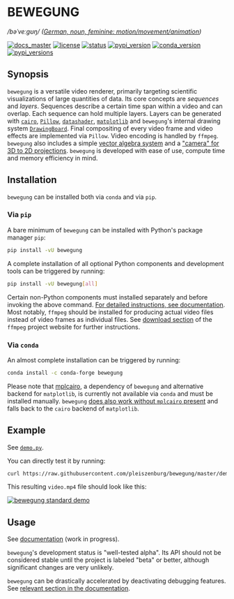 # BEWEGUNG

*/bəˈveːɡʊŋ/ ([German, noun, feminine: motion/movement/animation](https://dict.leo.org/englisch-deutsch/bewegung))*

[![docs_master](https://readthedocs.org/projects/bewegung/badge/?version=latest&style=flat-square "Documentation Status: master / release")](https://bewegung.readthedocs.io/en/latest/)
[![license](https://img.shields.io/pypi/l/bewegung.svg?style=flat-square "LGPL 2.1")](https://github.com/pleiszenburg/bewegung/blob/master/LICENSE)
[![status](https://img.shields.io/pypi/status/bewegung.svg?style=flat-square "Project Development Status")](https://github.com/pleiszenburg/bewegung/issues)
[![pypi_version](https://img.shields.io/pypi/v/bewegung.svg?style=flat-square "pypi version")](https://pypi.python.org/pypi/bewegung)
[![conda_version](https://img.shields.io/conda/vn/conda-forge/bewegung.svg?style=flat-square "conda version")](https://anaconda.org/conda-forge/bewegung)
[![pypi_versions](https://img.shields.io/pypi/pyversions/bewegung.svg?style=flat-square "Available on PyPi - the Python Package Index")](https://pypi.python.org/pypi/bewegung)

## Synopsis

`bewegung` is a versatile video renderer, primarily targeting scientific visualizations of large quantities of data. Its core concepts are *sequences* and *layers*. Sequences describe a certain time span within a video and can overlap. Each sequence can hold multiple layers. Layers can be generated with [`cairo`](https://cairographics.org/), [`Pillow`](https://pillow.readthedocs.io), [`datashader`](https://datashader.org/), [`matplotlib`](https://matplotlib.org/) and `bewegung`'s internal drawing system [`DrawingBoard`](https://bewegung.readthedocs.io/en/latest/canvas.html). Final compositing of every video frame and video effects are implemented via `Pillow`. Video encoding is handled by `ffmpeg`. `bewegung` also includes a simple [vector algebra system](https://bewegung.readthedocs.io/en/latest/vectors.html) and a ["camera" for 3D to 2D projections](https://bewegung.readthedocs.io/en/latest/camera.html). `bewegung` is developed with ease of use, compute time and memory efficiency in mind.

## Installation

`bewegung` can be installed both via ``conda`` and via ``pip``.

### Via `pip`

A bare minimum of `bewegung` can be installed with Python's package manager `pip`:

```bash
pip install -vU bewegung
```

A complete installation of all optional Python components and development tools can be triggered by running:

```bash
pip install -vU bewegung[all]
```

Certain non-Python components must installed separately and before invoking the above command. [For detailed instructions, see documentation](https://bewegung.readthedocs.io/en/latest/installation.html). Most notably, `ffmpeg` should be installed for producing actual video files instead of video frames as individual files. See [download section](https://ffmpeg.org/download.html) of the `ffmpeg` project website for further instructions.

### Via `conda`

An almost complete installation can be triggered by running:

```bash
conda install -c conda-forge bewegung
```

Please note that [mplcairo](https://github.com/matplotlib/mplcairo), a dependency of `bewegung` and alternative backend for `matplotlib`, is currently not available via `conda` and must be installed manually. `bewegung` [does also work without `mplcairo` present](https://bewegung.readthedocs.io/en/latest/canvas.html#acceleratingmatplotlib) and falls back to the `cairo` backend of `matplotlib`.

## Example

See [`demo.py`](https://github.com/pleiszenburg/bewegung/blob/master/demo/demo.py).

You can directly test it by running:

```bash
curl https://raw.githubusercontent.com/pleiszenburg/bewegung/master/demo/demo.py | python
```

This resulting `video.mp4` file should look like this:

[![bewegung standard demo](https://img.youtube.com/vi/4NFXQ73weMA/sddefault.jpg)](https://www.youtube.com/watch?v=4NFXQ73weMA)

## Usage

See [documentation](https://bewegung.readthedocs.io) (work in progress).

`bewegung`'s development status is "well-tested alpha". Its API should not be considered stable until the project is labeled "beta" or better, although significant changes are very unlikely.

`bewegung` can be drastically accelerated by deactivating debugging features. See [relevant section in the documentation](https://bewegung.readthedocs.io/en/latest/debug.html).

